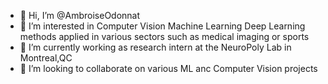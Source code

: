- 👋 Hi, I’m @AmbroiseOdonnat
- 👀 I’m interested in Computer Vision Machine Learning Deep Learning methods applied in various sectors such as medical imaging or sports
- 🌱 I’m currently working as research intern at the NeuroPoly Lab in Montreal,QC
- 💞️ I’m looking to collaborate on various ML anc Computer Vision projects 

<!---
AmbroiseOdonnat/AmbroiseOdonnat is a ✨ special ✨ repository because its `README.md` (this file) appears on your GitHub profile.
You can click the Preview link to take a look at your changes.
--->
